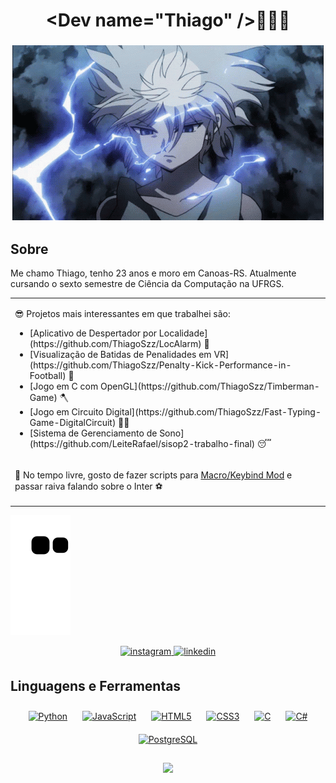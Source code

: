 # <div align="center">\<Dev name="Thiago" \/>👋👋👋</div>   
### <div align="center">![](https://github.com/ThiagoSzz/ThiagoSzz/blob/main/killua-hunter-x-hunter.gif)</div>


## Sobre  
Me chamo Thiago, tenho 23 anos e moro em Canoas-RS. Atualmente cursando o sexto semestre de Ciência da Computação na UFRGS. 
<table><tr><td valign="top" width="100%">

😎 Projetos mais interessantes em que trabalhei são:
<ul> 
  <li> [Aplicativo de Despertador por Localidade](https://github.com/ThiagoSzz/LocAlarm) 📱 </li>
  <li> [Visualização de Batidas de Penalidades em VR](https://github.com/ThiagoSzz/Penalty-Kick-Performance-in-Football) 🎲 </li>
  <li> [Jogo em C com OpenGL](https://github.com/ThiagoSzz/Timberman-Game) 🪓 </li>
  <li> [Jogo em Circuito Digital](https://github.com/ThiagoSzz/Fast-Typing-Game-DigitalCircuit) 👨‍💻 </li>
  <li> [Sistema de Gerenciamento de Sono](https://github.com/LeiteRafael/sisop2-trabalho-final) 😴 </li>
</ul> 

</td></tr>
<tr><td valign="top" width="100%">

🌟 No tempo livre, gosto de fazer scripts para [Macro/Keybind Mod](https://mkb.ddoerr.com/docs/actions) e passar raiva falando sobre o Inter ⚽  

</td></tr></table>  

![snake gif](https://github.com/ThiagoSzz/ThiagoSzz/blob/output/github-contribution-grid-snake.svg)

<div align="center">
<a href="https://instagram.com/thiagohss_" target="_blank">
<img src=https://img.shields.io/badge/instagram-%23000000.svg?&style=for-the-badge&logo=instagram&logoColor=white alt=instagram style="margin-bottom: 5px;" />
</a>
<a href="https://linkedin.com/in/thsantoss" target="_blank">
<img src=https://img.shields.io/badge/linkedin-%231E77B5.svg?&style=for-the-badge&logo=linkedin&logoColor=white alt=linkedin style="margin-bottom: 5px;" />
</a>  
</div> 
 


## Linguagens e Ferramentas  
<div align="center">  
<a href="https://www.python.org/" target="_blank"><img style="margin: 10px" src="https://profilinator.rishav.dev/skills-assets/python-original.svg" alt="Python" height="50" /></a> 
<a href="https://www.javascript.com/" target="_blank"><img style="margin: 10px" src="https://profilinator.rishav.dev/skills-assets/javascript-original.svg" alt="JavaScript" height="50" /></a>  
<a href="https://en.wikipedia.org/wiki/HTML5" target="_blank"><img style="margin: 10px" src="https://profilinator.rishav.dev/skills-assets/html5-original-wordmark.svg" alt="HTML5" height="50" /></a> 
<a href="https://www.w3schools.com/css/" target="_blank"><img style="margin: 10px" src="https://profilinator.rishav.dev/skills-assets/css3-original-wordmark.svg" alt="CSS3" height="50" /></a>  
<a href="https://www.cprogramming.com/" target="_blank"><img style="margin: 10px" src="https://profilinator.rishav.dev/skills-assets/c-original.svg" alt="C" height="50" /></a>  
<a href="https://docs.microsoft.com/en-us/dotnet/csharp/" target="_blank"><img style="margin: 10px" src="https://profilinator.rishav.dev/skills-assets/csharp-original.svg" alt="C#" height="50" /></a> 
<a href="https://www.postgresql.org/" target="_blank"><img style="margin: 10px" src="https://profilinator.rishav.dev/skills-assets/postgresql-original-wordmark.svg" alt="PostgreSQL" height="50" /></a>   
</div>  
<br/>

<div align="center">
<img src="https://komarev.com/ghpvc/?username=ThiagoSzz&&style=flat-square" align="center" />
</div>
